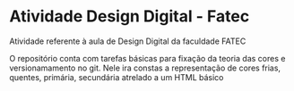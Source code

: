 # Atividade Design Digital - Fatec
Atividade referente à aula de Design Digital da faculdade FATEC

O repositório conta com tarefas básicas para fixação da teoria das cores e versionamamento no git.
Nele ira constas a representação de cores frias, quentes, primária, secundária atrelado a um HTML básico
